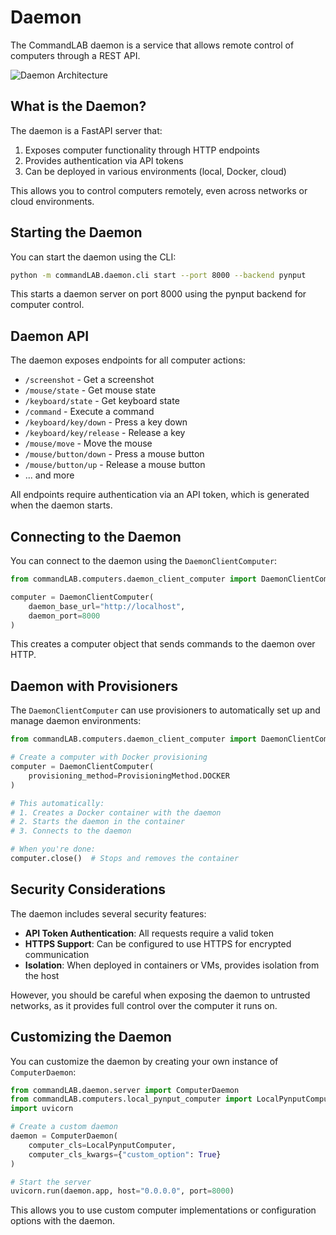 # Daemon

The CommandLAB daemon is a service that allows remote control of computers through a REST API.

![Daemon Architecture](../assets/images/daemon_architecture.png)

## What is the Daemon?

The daemon is a FastAPI server that:

1. Exposes computer functionality through HTTP endpoints
2. Provides authentication via API tokens
3. Can be deployed in various environments (local, Docker, cloud)

This allows you to control computers remotely, even across networks or cloud environments.

## Starting the Daemon

You can start the daemon using the CLI:

```bash
python -m commandLAB.daemon.cli start --port 8000 --backend pynput
```

This starts a daemon server on port 8000 using the pynput backend for computer control.

## Daemon API

The daemon exposes endpoints for all computer actions:

- `/screenshot` - Get a screenshot
- `/mouse/state` - Get mouse state
- `/keyboard/state` - Get keyboard state
- `/command` - Execute a command
- `/keyboard/key/down` - Press a key down
- `/keyboard/key/release` - Release a key
- `/mouse/move` - Move the mouse
- `/mouse/button/down` - Press a mouse button
- `/mouse/button/up` - Release a mouse button
- ... and more

All endpoints require authentication via an API token, which is generated when the daemon starts.

## Connecting to the Daemon

You can connect to the daemon using the `DaemonClientComputer`:

```python
from commandLAB.computers.daemon_client_computer import DaemonClientComputer

computer = DaemonClientComputer(
    daemon_base_url="http://localhost",
    daemon_port=8000
)
```

This creates a computer object that sends commands to the daemon over HTTP.

## Daemon with Provisioners

The `DaemonClientComputer` can use provisioners to automatically set up and manage daemon environments:

```python
from commandLAB.computers.daemon_client_computer import DaemonClientComputer, ProvisioningMethod

# Create a computer with Docker provisioning
computer = DaemonClientComputer(
    provisioning_method=ProvisioningMethod.DOCKER
)

# This automatically:
# 1. Creates a Docker container with the daemon
# 2. Starts the daemon in the container
# 3. Connects to the daemon

# When you're done:
computer.close()  # Stops and removes the container
```

## Security Considerations

The daemon includes several security features:

- **API Token Authentication**: All requests require a valid token
- **HTTPS Support**: Can be configured to use HTTPS for encrypted communication
- **Isolation**: When deployed in containers or VMs, provides isolation from the host

However, you should be careful when exposing the daemon to untrusted networks, as it provides full control over the computer it runs on.

## Customizing the Daemon

You can customize the daemon by creating your own instance of `ComputerDaemon`:

```python
from commandLAB.daemon.server import ComputerDaemon
from commandLAB.computers.local_pynput_computer import LocalPynputComputer
import uvicorn

# Create a custom daemon
daemon = ComputerDaemon(
    computer_cls=LocalPynputComputer,
    computer_cls_kwargs={"custom_option": True}
)

# Start the server
uvicorn.run(daemon.app, host="0.0.0.0", port=8000)
```

This allows you to use custom computer implementations or configuration options with the daemon.